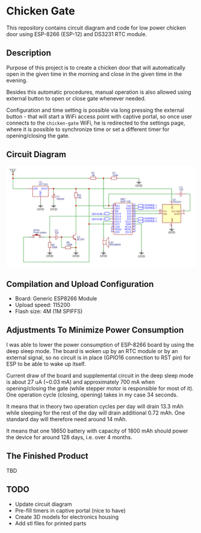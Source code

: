 # Chicken Gate

This repository contains circuit diagram and code for low power chicken door using
ESP-8266 (ESP-12) and DS3231 RTC module.

## Description

Purpose of this project is to create a chicken door that will automatically open in the
given time in the morning and close in the given time in the evening.

Besides this automatic procedures, manual operation is also allowed using external button
to open or close gate whenever needed.

Configuration and time setting is possible via long pressing the external button - that
will start a WiFi access point with captive portal, so once user connects to the
`chicken-gate` WiFi, he is redirected to the settings page, where it is possible to
synchronize time or set a different timer for opening/closing the gate.

## Circuit Diagram

![](circuit_diagram/diagram_image.png)

## Compilation and Upload Configuration

* Board: Generic ESP8266 Module
* Upload speed: 115200
* Flash size: 4M (1M SPIFFS)

## Adjustments To Minimize Power Consumption

I was able to lower the power consumption of ESP-8266 board by using the deep sleep mode.
The board is woken up by an RTC module or by an external signal, so no circuit is in place
(GPIO16 connection to RST pin) for ESP to be able to wake up itself.

Current draw of the board and supplemental circuit in the deep sleep mode is about 27 uA
(~0.03 mA) and approximately 700 mA when opening/closing the gate (while stepper motor
is responsible for most of it). One operation cycle (closing, opening) takes in my case
34 seconds.

It means that in theory two operation cycles per day will drain 13.3 mAh while sleeping for
the rest of the day will drain additional 0.72 mAh. One standard day will therefore need
around 14 mAh.

It means that one 18650 battery with capacity of 1800 mAh should power the device for around
128 days, i.e. over 4 months.

## The Finished Product

TBD

## TODO

* Update circuit diagram
* Pre-fill timers in captive portal (nice to have)
* Create 3D models for electronics housing
* Add stl files for printed parts